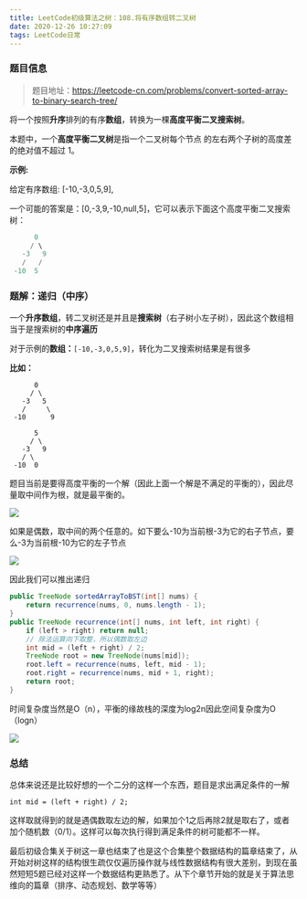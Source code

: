 ```yaml
---
title: LeetCode初级算法之树：108.将有序数组转二叉树
date: 2020-12-26 10:27:09
tags: LeetCode日常
---
```


### 题目信息

> 题目地址：https://leetcode-cn.com/problems/convert-sorted-array-to-binary-search-tree/

将一个按照**升序**排列的有序**数组**，转换为一棵**高度平衡二叉搜索树**。<!--more-->

本题中，一个**高度平衡二叉树**是指一个二叉树每个节点 的左右两个子树的高度差的绝对值不超过 1。

**示例:**

给定有序数组: [-10,-3,0,5,9],

一个可能的答案是：[0,-3,9,-10,null,5]，它可以表示下面这个高度平衡二叉搜索树：
```java
      0
     / \
   -3   9
   /   /
 -10  5
```

### 题解：递归（中序）

一个**升序数组**，转二叉树还是并且是**搜索树**（右子树小左子树），因此这个数组相当于是搜索树的**中序遍历**

对于示例的**数组：**`[-10,-3,0,5,9]`，转化为二叉搜索树结果是有很多

**比如：**

```
      0
     / \
   -3   5
   /     \
 -10      9 
```

```
      5
     / \
   -3   9
   / \    
 -10  0    
```

题目当前是要得高度平衡的一个解（因此上面一个解是不满足的平衡的），因此尽量取中间作为根，就是最平衡的。

![](https://gitee-blogimage.oss-cn-beijing.aliyuncs.com/blogImage/%E5%B0%86%E6%9C%89%E5%BA%8F%E6%95%B0%E7%BB%84%E8%BD%AC%E4%BA%8C%E5%8F%89%E6%A0%91/1.png)



如果是偶数，取中间的两个任意的。如下要么-10为当前根-3为它的右子节点，要么-3为当前根-10为它的左子节点

![](https://gitee-blogimage.oss-cn-beijing.aliyuncs.com/blogImage/%E5%B0%86%E6%9C%89%E5%BA%8F%E6%95%B0%E7%BB%84%E8%BD%AC%E4%BA%8C%E5%8F%89%E6%A0%91/2.png)

因此我们可以推出递归

```java
public TreeNode sortedArrayToBST(int[] nums) {
    return recurrence(nums, 0, nums.length - 1);
}
public TreeNode recurrence(int[] nums, int left, int right) {
    if (left > right) return null;
    // 除法运算向下取整，所以偶数取左边
    int mid = (left + right) / 2;
    TreeNode root = new TreeNode(nums[mid]);
    root.left = recurrence(nums, left, mid - 1);
    root.right = recurrence(nums, mid + 1, right);
    return root;
}
```

时间复杂度当然是O（n），平衡的缘故栈的深度为log2n因此空间复杂度为O（logn）

![](https://gitee-blogimage.oss-cn-beijing.aliyuncs.com/blogImage/%E5%B0%86%E6%9C%89%E5%BA%8F%E6%95%B0%E7%BB%84%E8%BD%AC%E4%BA%8C%E5%8F%89%E6%A0%91/j1.png)

### 总结

总体来说还是比较好想的一个二分的这样一个东西，题目是求出满足条件的一解

```
int mid = (left + right) / 2;
```

这样取就得到的就是遇偶数取左边的解，如果加个1之后再除2就是取右了，或者加个随机数（0/1）。这样可以每次执行得到满足条件的树可能都不一样。

最后初级合集关于树这一章也结束了也是这个合集整个数据结构的篇章结束了，从开始对树这样的结构很生疏仅仅遍历操作就与线性数据结构有很大差别，到现在虽然短短5题已经对这样一个数据结构更熟悉了。从下个章节开始的就是关于算法思维向的篇章（排序、动态规划、数学等等）